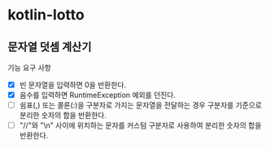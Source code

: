 # kotlin-lotto

## 문자열 덧셈 계산기

기능 요구 사항

- [x] 빈 문자열을 입력하면 0을 반환한다.
- [x] 음수를 입력하면 RuntimeException 예외를 던진다.
- [ ] 쉼표(,) 또는 콜론(:)을 구분자로 가지는 문자열을 전달하는 경우 구분자를 기준으로 분리한 숫자의 합을 반환한다.
- [ ] "//"와 "\n" 사이에 위치하는 문자를 커스텀 구분자로 사용하여 분리한 숫자의 합을 반환한다.
